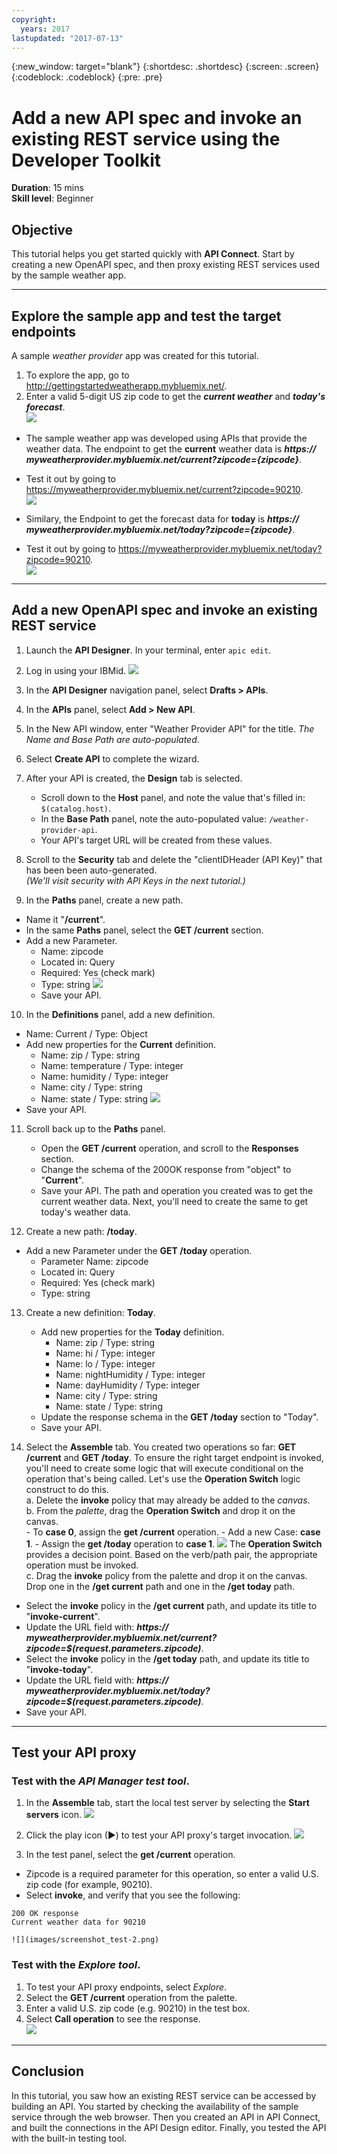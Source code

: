 ```yaml
---
copyright:
  years: 2017
lastupdated: "2017-07-13"
---
```


{:new_window: target="blank"}
{:shortdesc: .shortdesc}
{:screen: .screen}
{:codeblock: .codeblock}
{:pre: .pre}


# Add a new API spec and invoke an existing REST service using the Developer Toolkit
**Duration**: 15 mins  
**Skill level**: Beginner  


## Objective
This tutorial helps you get started quickly with **API Connect**. Start by creating a new OpenAPI spec, and then proxy existing REST services used by the sample weather app.

---


## Explore the sample app and test the target endpoints
A sample _weather provider_ app was created for this tutorial.
1. To explore the app, go to http://gettingstartedweatherapp.mybluemix.net/.  
2. Enter a valid 5-digit US zip code to get the _**current weather**_ and _**today's forecast**_.  
![](images/explore-weatherapp-1.png)

  - The sample weather app was developed using APIs that provide the weather data. The endpoint to get the **current** weather data is _**https:// myweatherprovider<span></span>.mybluemix.net/current?zipcode={zipcode}**_.
  - Test it out by going to https://myweatherprovider.mybluemix.net/current?zipcode=90210.  
  ![](images/explore-weatherapp-2.png)

  - Similary, the Endpoint to get the forecast data for **today** is _**https:// myweatherprovider<span></span>.mybluemix.net/today?zipcode={zipcode}**_.
  - Test it out by going to https://myweatherprovider.mybluemix.net/today?zipcode=90210.  
  ![](images/explore-weatherapp-3.png)

---

## Add a new OpenAPI spec and invoke an existing REST service
1. Launch the **API Designer**. In your terminal, enter `apic edit`.
2. Log in using your IBMid.
    ![](images/screenshot_apic-edit_login.png)
3. In the **API Designer** navigation panel, select **Drafts > APIs**.
4. In the **APIs** panel, select **Add > New API**.
5. In the New API window, enter "Weather Provider API" for the title. _The Name and Base Path are auto-populated_.  
6. Select **Create API** to complete the wizard.  

7. After your API is created, the **Design** tab is selected.
    - Scroll down to the **Host** panel, and note the value that's filled in: ```$(catalog.host)```.  
    - In the **Base Path** panel, note the auto-populated value: ```/weather-provider-api```.  
    - Your API's target URL will be created from these values.  

8. Scroll to the **Security** tab and delete the "clientIDHeader (API Key)" that has been been auto-generated.  
_(We'll visit security with API Keys in the next tutorial.)_  

9. In the **Paths** panel, create a new path.
  - Name it "**/current**".  
  - In the same **Paths** panel, select the **GET /current** section.  
  - Add a new Parameter.  
      - Name: zipcode
      - Located in: Query
      - Required: Yes (check mark)
      - Type: string
    ![](images/path-current-1.png)
      - Save your API.

10. In the **Definitions** panel, add a new definition.
  - Name: Current  /  Type: Object
  - Add new properties for the **Current** definition.
    - Name: zip         /  Type: string
    - Name: temperature /  Type: integer
    - Name: humidity    /  Type: integer
    - Name: city        /  Type: string
    - Name: state       /  Type: string
    ![](images/definition-current-1.png)
  - Save your API.  


11. Scroll back up to the **Paths** panel.
    - Open the **GET /current** operation, and scroll to the **Responses** section.
    - Change the schema of the 200OK response from "object" to "**Current**".
    - Save your API.
The path and operation you created was to get the current weather data. Next, you'll need to create the same to get today's weather data.  

12. Create a new path: **/today**.
  - Add a new Parameter under the **GET /today** operation.
    - Parameter Name: zipcode
    - Located in: Query
    - Required: Yes (check mark)
    - Type: string  

13. Create a new definition: **Today**.
    - Add new properties for the **Today** definition.
       - Name: zip / Type: string
       - Name: hi / Type: integer
       - Name: lo / Type: integer
       - Name: nightHumidity / Type: integer
       - Name: dayHumidity / Type: integer
       - Name: city / Type: string
       - Name: state / Type: string
    - Update the response schema in the **GET /today** section to "Today".
    - Save your API.

14. Select the **Assemble** tab. You created two operations so far: **GET /current** and **GET /today**. To ensure the right target endpoint is invoked, you'll need to create some logic that will execute conditional on the operation that's being called. Let's use the **Operation Switch** logic construct to do this.  
    a. Delete the **invoke** policy that may already be added to the _canvas_.  
    b. From the _palette_, drag the **Operation Switch** and drop it on the canvas.  
        - To **case 0**, assign the **get /current** operation.
        - Add a new Case: **case 1**.
        - Assign the **get /today** operation to **case 1**.
    ![](images/assemble-1.png)
     The **Operation Switch** provides a decision point. Based on the verb/path pair, the appropriate operation must be invoked.  
    c. Drag the **invoke** policy from the palette and drop it on the canvas. Drop one in the **/get current** path and one in the **/get today** path.
  - Select the **invoke** policy in the **/get current** path, and update its title to "**invoke-current**".  
  - Update the URL field with: _**https:// myweatherprovider<span></span>.mybluemix.net/current?zipcode=$(request.parameters.zipcode)**_.
  - Select the **invoke** policy in the **/get today** path, and update its title to "**invoke-today**".  
  - Update the URL field with: _**https:// myweatherprovider<span></span>.mybluemix.net/today?zipcode=$(request.parameters.zipcode)**_.  
  - Save your API.

---

## Test your API proxy

### Test with the _API Manager test tool_.
1. In the **Assemble** tab, start the local test server by selecting the **Start servers** icon.
    ![](images/screenshot_start-server-1.png)

2. Click the play icon (►) to test your API proxy's target invocation.
    ![](images/screenshot_test-0.png)

3. In the test panel, select the **get /current** operation.  
  - Zipcode is a required parameter for this operation, so enter a valid U.S. zip code (for example, 90210).  
  - Select **invoke**, and verify that you see the following:
  ```
  200 OK response
  Current weather data for 90210  
  ```
    ![](images/screenshot_test-2.png)  

### Test with the _Explore tool_.  
1. To test your API proxy endpoints, select _Explore_.
2. Select the **GET /current** operation from the palette.
3. Enter a valid U.S. zip code (e.g. 90210) in the test box.
4. Select **Call operation** to see the response.  
  ![](images/screenshot_explore.png)  
  
---

## Conclusion

In this tutorial, you saw how an existing REST service can be accessed by building an API. You started by checking the availability of the sample service through the web browser. Then you created an API in API Connect, and built the connections in the API Design editor. Finally, you tested the API with the built-in testing tool.



